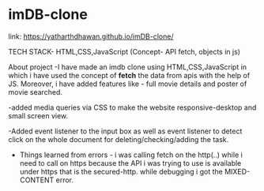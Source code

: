 # imDB-clone

link:  https://yatharthdhawan.github.io/imDB-clone/

TECH STACK- HTML,CSS,JavaScript  (Concept- API fetch, objects in js)

About project 
-I have made an imdb clone using HTML,CSS,JavaScript in which i have used the concept of **fetch** the data from apis with the help of JS. Moreover, i have added features like - full movie details and poster of movie searched.

-added media queries via CSS to make the website responsive-desktop and small screen view.

-Added event listener to the input box as well as event listener to detect click on the whole document for deleting/checking/adding the task.

- Things learned from errors - i was calling fetch on the http(..) while i need to call on https because the API i was trying to use is available under https that is the secured-http. while debugging i got the MIXED-CONTENT error.
